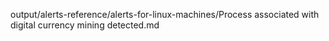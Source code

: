 output/alerts-reference/alerts-for-linux-machines/Process associated with digital currency mining detected.md